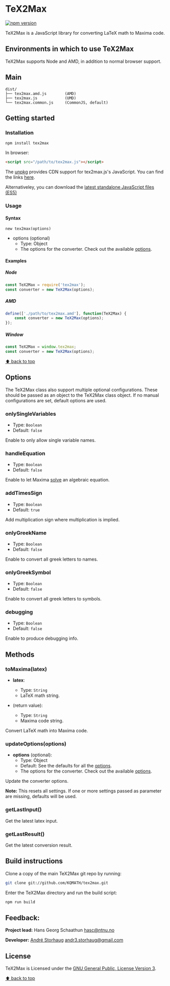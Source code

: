 # TeX2Max
[![npm version](http://img.shields.io/npm/v/tex2max.svg?style=flat)](https://npmjs.org/package/tex2max "View this project on npm")

TeX2Max is a JavaScript library for converting LaTeX math to Maxima code.

## Environments in which to use TeX2Max
TeX2Max supports Node and AMD, in addition to normal browser support.

## Main
```text
dist/
├── tex2max.amd.js        (AMD)
├── tex2max.js            (UMD)
└── tex2max.common.js     (CommonJS, default)
```

## Getting started

### Installation

```shell
npm install tex2max
```

In browser:

```html
<script src="/path/to/tex2max.js"></script>
```

The [unpkg](https://unpkg.com) provides CDN support for tex2max.js's JavaScript. You can find the links [here](https://unpkg.com/tex2max).

Alternativeley, you can download the [latest standalone JavaScript files (ES5)](https://github.com/KQMATH/tex2max/releases/latest)

### Usage
#### Syntax
```
new tex2max(options)
```
* options (optional)
  * Type: Object
  * The options for the converter. Check out the available [options](#options).

#### Examples
##### Node
```js
const TeX2Max = require('tex2max');
const converter = new TeX2Max(options);
```

##### AMD
```js
define(['./path/to/tex2max.amd'], function(TeX2Max) {
    const converter = new TeX2Max(options);
});
```

##### Window
```js
const TeX2Max = window.tex2max;
const converter = new TeX2Max(options);
```
[⬆ back to top](#tex2max)

## Options
The TeX2Max class also support multiple optional configurations. These should be passed as an object to the TeX2Max class object. If no manual configurations are set, default options are used.

### onlySingleVariables
- Type: `Boolean`
- Default: `false`

Enable to only allow single variable names.

### handleEquation
- Type: `Boolean`
- Default: `false`

Enable to let Maxima [solve](http://maxima.sourceforge.net/docs/manual/maxima_20.html#solve) an algebraic equation.

### addTimesSign
- Type: `Boolean`
- Default: `true`

Add multiplication sign where multiplication is implied.

### onlyGreekName
- Type: `Boolean`
- Default: `false`

Enable to convert all greek letters to names.

### onlyGreekSymbol
- Type: `Boolean`
- Default: `false`

Enable to convert all greek letters to symbols.

### debugging
- Type: `Boolean`
- Default: `false`

Enable to produce debugging info.

## Methods

### toMaxima(latex)
- **latex**:
  - Type: `String`
  - LaTeX math string.

- (return value):
  - Type: `String`
  - Maxima code string.

Convert LaTeX math into Maxima code.

### updateOptions(options)
- **options** (optional):
  - Type: Object
  - Default: See the defaults for all the [options](#options).
  - The options for the converter. Check out the available [options](#options).

Update the converter options.

**Note:** This resets all settings. If one or more settings passed as parameter are missing, defaults will be used.

### getLastInput()

Get the latest latex input.

### getLastResult()

Get the latest conversion result.

## Build instructions

Clone a copy of the main TeX2Max git repo by running:

```bash
git clone git://github.com/KQMATH/tex2max.git
```

Enter the TeX2Max directory and run the build script:
```bash
npm run build
```

## Feedback:
**Project lead:** Hans Georg Schaathun <hasc@ntnu.no>

**Developer:** [André Storhaug](https://github.com/andstor) <andr3.storhaug@gmail.com>

## License
TeX2Max is Licensed under the [GNU General Public, License Version 3](https://github.com/KQMATH/tex2max/blob/master/LICENSE).

[⬆ back to top](#tex2max)
